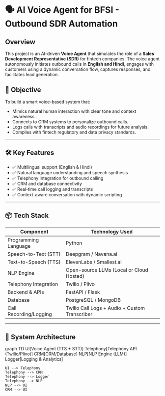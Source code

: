 # 🗣️ AI Voice Agent for BFSI - Outbound SDR Automation

## Overview

This project is an AI-driven **Voice Agent** that simulates the role of a **Sales Development Representative (SDR)** for fintech companies. The voice agent autonomously initiates outbound calls in **English and Hindi**, engages with customers using a dynamic conversation flow, captures responses, and facilitates lead generation.

## 🎯 Objective

To build a smart voice-based system that:
- Mimics natural human interaction with clear tone and context awareness.
- Connects to CRM systems to personalize outbound calls.
- Logs calls with transcripts and audio recordings for future analysis.
- Complies with fintech regulatory and data privacy standards.

---

## 🛠️ Key Features

- ✅ Multilingual support (English & Hindi)
- ✅ Natural language understanding and speech synthesis
- ✅ Telephony integration for outbound calling
- ✅ CRM and database connectivity
- ✅ Real-time call logging and transcripts
- ✅ Context-aware conversation with dynamic scripting

---

## 📦 Tech Stack

| Component               | Technology Used                                   |
|------------------------|---------------------------------------------------|
| Programming Language   | Python                                            |
| Speech-to-Text (STT)   | Deepgram / Navana.ai                              |
| Text-to-Speech (TTS)   | ElevenLabs / Smallest.ai                          |
| NLP Engine             | Open-source LLMs (Local or Cloud Hosted)          |
| Telephony Integration  | Twilio / Plivo                                    |
| Backend & APIs         | FastAPI / Flask                                   |
| Database               | PostgreSQL / MongoDB                              |
| Call Recording/Logging | Twilio Call Logs + Audio + Custom Transcriber     |

---

## 🧠 System Architecture

graph TD
    UI[Voice Agent (TTS + STT)]
    Telephony[Telephony API (Twilio/Plivo)]
    CRM[CRM/Database]
    NLP[NLP Engine (LLM)]
    Logger[Logging & Analytics]

    UI --> Telephony
    Telephony --> CRM
    Telephony --> Logger
    Telephony --> NLP
    NLP --> UI
    CRM --> UI
